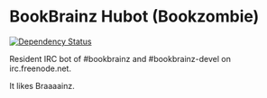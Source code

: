# BookBrainz Hubot (Bookzombie)
[![Dependency Status](https://img.shields.io/david/bookbrainz/bookbrainz-hubot.svg)](https://david-dm.org/bookbrainz/bookbrainz-hubot)

Resident IRC bot of #bookbrainz and #bookbrainz-devel on irc.freenode.net.

It likes Braaaainz.
